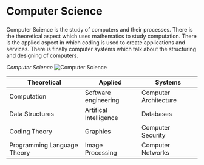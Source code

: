 # Computer Science

###
Computer Science is the study of computers and their processes. There is the theoretical aspect which uses mathematics to study computation. There is the applied aspect in which coding is used to create applications and services. There is finally computer systems which talk about the structuring and designing of computers.

*Computer Science*
![Computer Science](https://miro.medium.com/v2/resize:fit:447/1*ccL2R1a-iRprIW2OJwTYDQ.jpeg)

| Theoretical                | Applied                | Systems               |
|----------------------------|------------------------|-----------------------|
|Computation                 | Software engineering   | Computer Architecture |
|Data Structures             | Artifical Intelligence | Databases             |
|Coding Theory               | Graphics               | Computer Security     |
|Programming Language Theory | Image Processing       | Computer Networks     |
